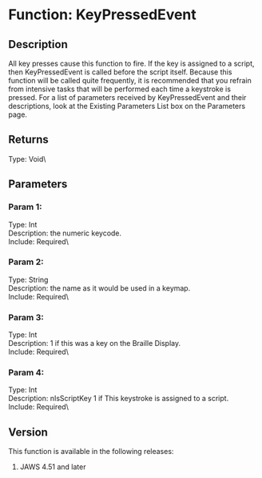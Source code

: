 # Function: KeyPressedEvent

## Description

All key presses cause this function to fire. If the key is assigned to a
script, then KeyPressedEvent is called before the script itself. Because
this function will be called quite frequently, it is recommended that
you refrain from intensive tasks that will be performed each time a
keystroke is pressed. For a list of parameters received by
KeyPressedEvent and their descriptions, look at the Existing Parameters
List box on the Parameters page.

## Returns

Type: Void\

## Parameters

### Param 1:

Type: Int\
Description: the numeric keycode.\
Include: Required\

### Param 2:

Type: String\
Description: the name as it would be used in a keymap.\
Include: Required\

### Param 3:

Type: Int\
Description: 1 if this was a key on the Braille Display.\
Include: Required\

### Param 4:

Type: Int\
Description: nIsScriptKey 1 if This keystroke is assigned to a script.\
Include: Required\

## Version

This function is available in the following releases:

1.  JAWS 4.51 and later
